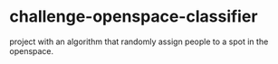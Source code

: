# challenge-openspace-classifier
project with an algorithm that randomly assign people to a spot in the openspace.
